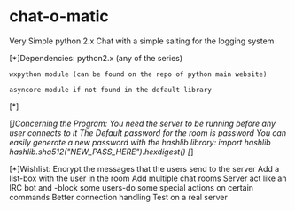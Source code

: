 chat-o-matic
============

Very Simple python 2.x Chat with a simple salting for the logging system

[*]Dependencies:
    python2.x (any of the series)

    wxpython module (can be found on the repo of python main website)

    asyncore module if not found in the default library
[*]

[*]Concerning the Program:
    You need the server to be running before any user connects to it
    The Default password for the room is password
    You can easily generate a new password with the hashlib library:
    import hashlib
    hashlib.sha512("NEW_PASS_HERE").hexdigest()
[*]


[*]Wishlist:
    Encrypt the messages that the users send to the server
    Add a list-box with the user in the room
    Add multiple chat rooms
    Server act like an IRC bot and -block some users-do some special actions on certain commands
    Better connection handling
    Test on a real server

